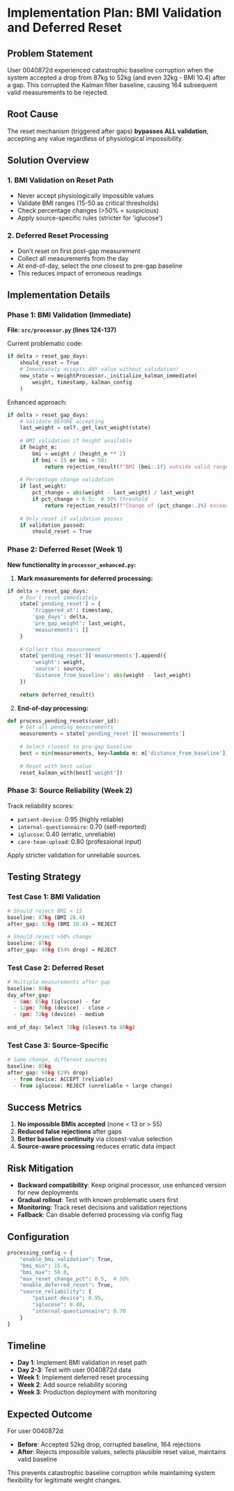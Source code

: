 # Implementation Plan: BMI Validation and Deferred Reset

## Problem Statement

User 0040872d experienced catastrophic baseline corruption when the system accepted a drop from 87kg to 52kg (and even 32kg - BMI 10.4) after a gap. This corrupted the Kalman filter baseline, causing 164 subsequent valid measurements to be rejected.

## Root Cause

The reset mechanism (triggered after gaps) **bypasses ALL validation**, accepting any value regardless of physiological impossibility.

## Solution Overview

### 1. BMI Validation on Reset Path
- Never accept physiologically impossible values
- Validate BMI ranges (15-50 as critical thresholds)
- Check percentage changes (>50% = suspicious)
- Apply source-specific rules (stricter for 'iglucose')

### 2. Deferred Reset Processing
- Don't reset on first post-gap measurement
- Collect all measurements from the day
- At end-of-day, select the one closest to pre-gap baseline
- This reduces impact of erroneous readings

## Implementation Details

### Phase 1: BMI Validation (Immediate)

**File: `src/processor.py` (lines 124-137)**

Current problematic code:
```python
if delta > reset_gap_days:
    should_reset = True
    # Immediately accepts ANY value without validation!
    new_state = WeightProcessor._initialize_kalman_immediate(
        weight, timestamp, kalman_config
    )
```

Enhanced approach:
```python
if delta > reset_gap_days:
    # Validate BEFORE accepting
    last_weight = self._get_last_weight(state)
    
    # BMI validation if height available
    if height_m:
        bmi = weight / (height_m ** 2)
        if bmi < 15 or bmi > 50:
            return rejection_result(f"BMI {bmi:.1f} outside valid range")
    
    # Percentage change validation
    if last_weight:
        pct_change = abs(weight - last_weight) / last_weight
        if pct_change > 0.5:  # 50% threshold
            return rejection_result(f"Change of {pct_change:.1%} exceeds threshold")
    
    # Only reset if validation passes
    if validation_passed:
        should_reset = True
```

### Phase 2: Deferred Reset (Week 1)

**New functionality in `processor_enhanced.py`:**

1. **Mark measurements for deferred processing:**
```python
if delta > reset_gap_days:
    # Don't reset immediately
    state['pending_reset'] = {
        'triggered_at': timestamp,
        'gap_days': delta,
        'pre_gap_weight': last_weight,
        'measurements': []
    }
    
    # Collect this measurement
    state['pending_reset']['measurements'].append({
        'weight': weight,
        'source': source,
        'distance_from_baseline': abs(weight - last_weight)
    })
    
    return deferred_result()
```

2. **End-of-day processing:**
```python
def process_pending_resets(user_id):
    # Get all pending measurements
    measurements = state['pending_reset']['measurements']
    
    # Select closest to pre-gap baseline
    best = min(measurements, key=lambda m: m['distance_from_baseline'])
    
    # Reset with best value
    reset_kalman_with(best['weight'])
```

### Phase 3: Source Reliability (Week 2)

Track reliability scores:
- `patient-device`: 0.95 (highly reliable)
- `internal-questionnaire`: 0.70 (self-reported)
- `iglucose`: 0.40 (erratic, unreliable)
- `care-team-upload`: 0.80 (professional input)

Apply stricter validation for unreliable sources.

## Testing Strategy

### Test Case 1: BMI Validation
```python
# Should reject BMI < 15
baseline: 87kg (BMI 28.4)
after_gap: 32kg (BMI 10.4) → REJECT

# Should reject >50% change
baseline: 87kg
after_gap: 40kg (54% drop) → REJECT
```

### Test Case 2: Deferred Reset
```python
# Multiple measurements after gap
baseline: 80kg
day_after_gap:
  - 8am: 65kg (iglucose) - far
  - 12pm: 78kg (device) - close ✓
  - 6pm: 72kg (device) - medium
  
end_of_day: Select 78kg (closest to 80kg)
```

### Test Case 3: Source-Specific
```python
# Same change, different sources
baseline: 85kg
after_gap: 60kg (29% drop)
  - from device: ACCEPT (reliable)
  - from iglucose: REJECT (unreliable + large change)
```

## Success Metrics

1. **No impossible BMIs accepted** (none < 13 or > 55)
2. **Reduced false rejections** after gaps
3. **Better baseline continuity** via closest-value selection
4. **Source-aware processing** reduces erratic data impact

## Risk Mitigation

- **Backward compatibility**: Keep original processor, use enhanced version for new deployments
- **Gradual rollout**: Test with known problematic users first
- **Monitoring**: Track reset decisions and validation rejections
- **Fallback**: Can disable deferred processing via config flag

## Configuration

```python
processing_config = {
    "enable_bmi_validation": True,
    "bmi_min": 15.0,
    "bmi_max": 50.0,
    "max_reset_change_pct": 0.5,  # 50%
    "enable_deferred_reset": True,
    "source_reliability": {
        "patient-device": 0.95,
        "iglucose": 0.40,
        "internal-questionnaire": 0.70
    }
}
```

## Timeline

- **Day 1**: Implement BMI validation in reset path
- **Day 2-3**: Test with user 0040872d data
- **Week 1**: Implement deferred reset processing
- **Week 2**: Add source reliability scoring
- **Week 3**: Production deployment with monitoring

## Expected Outcome

For user 0040872d:
- **Before**: Accepted 52kg drop, corrupted baseline, 164 rejections
- **After**: Rejects impossible values, selects plausible reset value, maintains valid baseline

This prevents catastrophic baseline corruption while maintaining system flexibility for legitimate weight changes.